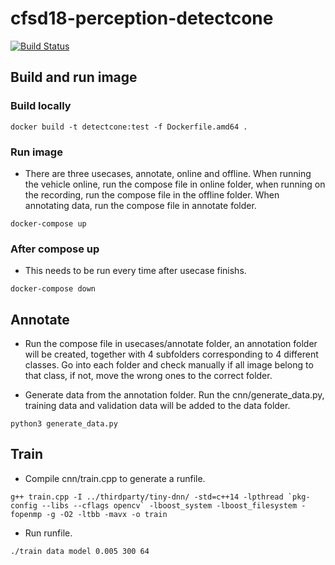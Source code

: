 # cfsd18-perception-detectcone

[![Build Status](https://travis-ci.org/cfsd/cfsd18-perception-detectcone.svg?branch=master)](https://travis-ci.org/cfsd/cfsd18-perception-detectcone)

## Build and run image
### Build locally

```
docker build -t detectcone:test -f Dockerfile.amd64 .
```

### Run image
* There are three usecases, annotate, online and offline. When running the vehicle online, run the compose file in online folder, when running on the recording, run the compose file in the offline folder. When annotating data, run the compose file in annotate folder. 

```
docker-compose up
```

### After compose up
* This needs to be run every time after usecase finishs.

```
docker-compose down
```

## Annotate
* Run the compose file in usecases/annotate folder, an annotation folder will be created, together with 4 subfolders corresponding to 4 different classes. Go into each folder and check manually if all image belong to that class, if not, move the wrong ones to the correct folder.

* Generate data from the annotation folder. Run the cnn/generate_data.py, training data and validation data will be added to the data folder.

```
python3 generate_data.py
```

## Train
* Compile cnn/train.cpp to generate a runfile.

```
g++ train.cpp -I ../thirdparty/tiny-dnn/ -std=c++14 -lpthread `pkg-config --libs --cflags opencv` -lboost_system -lboost_filesystem -fopenmp -g -O2 -ltbb -mavx -o train
```

* Run runfile.

```
./train data model 0.005 300 64
```
